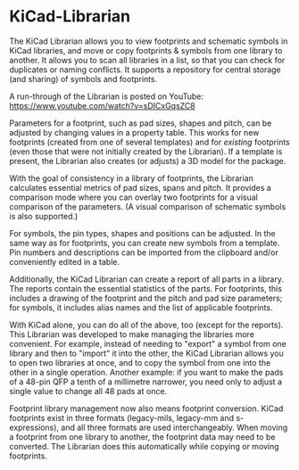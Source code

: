 # KiCad-Librarian
The KiCad Librarian allows you to view footprints and schematic symbols in KiCad 
libraries, and move or copy footprints & symbols from one library to another.
It allows you to scan all libraries in a list, so that you can check for duplicates
or naming conflicts. It supports a repository for central storage (and sharing)
of symbols and footprints.

A run-through of the Librarian is posted on YouTube: https://www.youtube.com/watch?v=sDICxGqsZC8

Parameters for a footprint, such as pad sizes, shapes and pitch, can be adjusted
by changing values in a property table. This works for new footprints (created
from one of several templates) and for _existing_ footprints (even those
that were not initially created by the Librarian). If a template is present, the
Librarian also creates (or adjusts) a 3D model for the package.

With the goal of consistency in a library of footprints, the Librarian calculates
essential metrics of pad sizes, spans and pitch. It provides a comparison mode
where you can overlay two footprints for a visual comparison of the parameters.
(A visual comparison of schematic symbols is also supported.)

For symbols, the pin types, shapes and positions can be adjusted. In the same
way as for footprints, you can create new symbols from a template. Pin numbers and
descriptions can be imported from the clipboard and/or conveniently edited
in a table.

Additionally, the KiCad Librarian can create a report of all parts in a library.
The reports contain the essential statistics of the parts. For footprints, this
includes a drawing of the footprint and the pitch and pad size parameters; for
symbols, it includes alias names and the list of applicable footprints.

With KiCad alone, you can do all of the above, too (except for the reports). This
Librarian was developed to make managing the libraries more convenient. For example,
instead of needing to "export" a symbol from one library and then to "import" it
into the other, the KiCad Librarian allows you to open two libraries at once, and to
copy the symbol from one into the other in a single operation. Another example: if
you want to make the pads of a 48-pin QFP a tenth of a millimetre narrower, you need
only to adjust a single value to change all 48 pads at once.

Footprint library management now also means footprint conversion. KiCad footprints
exist in three formats (legacy-mils, legacy-mm and s-expressions), and all three formats are used interchangeably. When moving
a footprint from one library to another, the footprint data may need to be
converted. The Librarian does this automatically while copying or moving
footprints.
